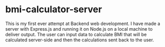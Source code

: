 # bmi-calculator-server

This is my first ever attempt at Backend web development. I have made a server with Express.js and running it on Node.js on a local machine to deliver output.
The user can input data to calculate BMI that will be calculated server-side and then the calculations sent back to the user. 
